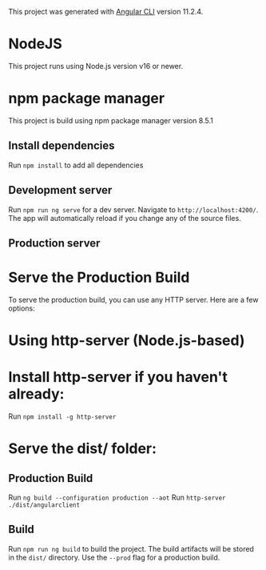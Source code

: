 This project was generated with [Angular CLI](https://github.com/angular/angular-cli) version 11.2.4.

# NodeJS

This project runs using Node.js version v16 or newer.

# npm package manager

This project is build using npm package manager version 8.5.1

## Install dependencies

Run `npm install` to add all dependencies   

## Development server

Run `npm run ng serve` for a dev server. Navigate to `http://localhost:4200/`. The app will automatically reload if you change any of the source files.

## Production server

# Serve the Production Build
To serve the production build, you can use any HTTP server. Here are a few options:

# Using http-server (Node.js-based)
# Install http-server if you haven't already:

Run `npm install -g http-server`

# Serve the dist/ folder:
## Production Build

Run `ng build --configuration production --aot`
Run `http-server ./dist/angularclient`

## Build

Run `npm run ng build` to build the project. The build artifacts will be stored in the `dist/` directory. Use the `--prod` flag for a production build.
